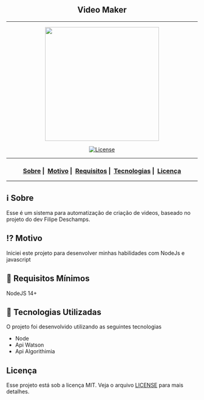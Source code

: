 <h2 align="center">Video Maker</h2>

___

<p align="center">
  <img src="https://svgsilh.com/svg/151035.svg" width="300" heigth="300">
</p>


<p align="center">
  <a href="LICENSE">
    <img alt="License" src="https://img.shields.io/badge/license-MIT-%23F8952D">
  </a>
</p>

___

<h3 align="center">
  <a href="#information_source-sobre">Sobre</a>&nbsp;|&nbsp;
  <a href="#interrobang-motivo">Motivo</a>&nbsp;|&nbsp;
  <a href="#seedling-requisitos-mínimos">Requisitos</a>&nbsp;|&nbsp;
  <a href="#rocket-tecnologias-utilizadas">Tecnologias</a>&nbsp;|&nbsp;
  <a href="#licença">Licença</a>
</h3>

___


## :information_source: Sobre

Esse é um sistema para automatização de criação de videos, baseado no projeto do dev Filipe Deschamps.

## :interrobang: Motivo

Iniciei este projeto para desenvolver minhas habilidades com NodeJs e javascript

## :seedling: Requisitos Mínimos

NodeJS 14+

## :rocket: Tecnologias Utilizadas 

O projeto foi desenvolvido utilizando as seguintes tecnologias

- Node
- Api Watson
- Api Algorithimia


## Licença 

Esse projeto está sob a licença MIT. Veja o arquivo [LICENSE](LICENSE) para mais detalhes.